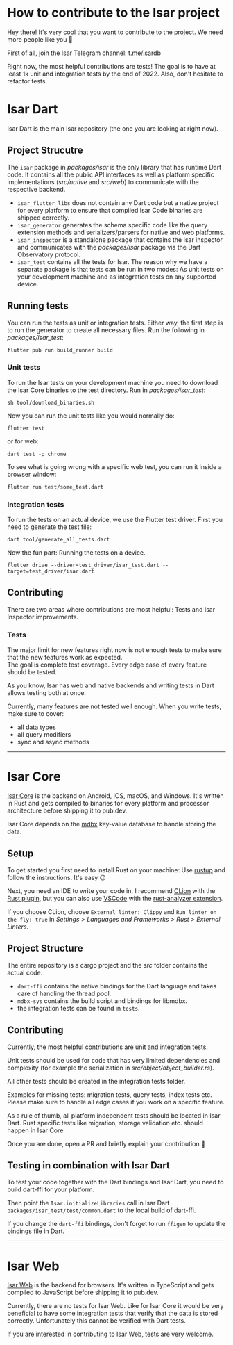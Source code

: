 # How to contribute to the Isar project

Hey there! It's very cool that you want to contribute to the project. We need more people like you 🥰

First of all, join the Isar Telegram channel: [t.me/isardb](https://t.me/isardb)

Right now, the most helpful contributions are tests! The goal is to have at least 1k unit and integration tests by the end of 2022. Also, don't hesitate to refactor tests.

# Isar Dart

Isar Dart is the main Isar repository (the one you are looking at right now).

## Project Strucutre

The `isar` package in *packages/isar* is the only library that has runtime Dart code. It contains all the public API interfaces as well as platform specific implementations (*src/native* and *src/web*) to communicate with the respective backend.

- `isar_flutter_libs` does not contain any Dart code but a native project for every platform to ensure that compiled Isar Code binaries are shipped correctly.
- `isar_generator` generates the schema specific code like the query extension methods and serializers/parsers for native and web platforms.
- `isar_inspector` is a standalone package that contains the Isar inspector and communicates with the *packages/isar* package via the Dart Observatory protocol.
- `isar_test` contains all the tests for Isar. The reason why we have a separate package is that tests can be run in two modes: As unit tests on your development machine and as integration tests on any supported device.  

## Running tests

You can run the tests as unit or integration tests. Either way, the first step is to run the generator to create all necessary files. Run the following in *packages/isar_test*:

```shell
flutter pub run build_runner build
```

### Unit tests

To run the Isar tests on your development machine you need to download the Isar Core binaries to the test directory. Run in *packages/isar_test*:

```shell
sh tool/download_binaries.sh
```

Now you can run the unit tests like you would normally do:

```shell
flutter test
```

or for web:

```shell
dart test -p chrome
```

To see what is going wrong with a specific web test, you can run it inside a browser window:

```shell
flutter run test/some_test.dart
```

### Integration tests

To run the tests on an actual device, we use the Flutter test driver. First you need to generate the test file:

```shell
dart tool/generate_all_tests.dart
```

Now the fun part: Running the tests on a device.

```shell
flutter drive --driver=test_driver/isar_test.dart --target=test_driver/isar.dart
```

## Contributing

There are two areas where contributions are most helpful: Tests and Isar Inspector improvements.

### Tests

The major limit for new features right now is not enough tests to make sure that the new features work as expected.  
The goal is complete test coverage. Every edge case of every feature should be tested.

As you know, Isar has web and native backends and writing tests in Dart allows testing both at once.

Currently, many features are not tested well enough. When you write tests, make sure to cover:

- all data types
- all query modifiers
- sync and async methods

---

# Isar Core

[Isar Core](https://github.com/isar/isar-core) is the backend on Android, iOS, macOS, and Windows. It's written in Rust and gets compiled to binaries for every platform and processor architecture before shipping it to pub.dev.

Isar Core depends on the [mdbx](https://github.com/isar/libmdbx) key-value database to handle storing the data.

## Setup

To get started you first need to install Rust on your machine: Use [rustup](https://rustup.rs) and follow the instructions. It's easy 😉

Next, you need an IDE to write your code in. I recommend [CLion](https://www.jetbrains.com/clion/) with the [Rust plugin](https://www.jetbrains.com/rust/), but you can also use [VSCode](https://code.visualstudio.com/) with the [rust-analyzer extension](https://rust-analyzer.github.io).

If you choose CLion, choose `External linter: Clippy` and `Run linter on the fly: true` in *Settings > Languages and Frameworks > Rust > External Linters*.

## Project Structure

The entire repository is a cargo project and the *src* folder contains the actual code.

- `dart-ffi` contains the native bindings for the Dart language and takes care of handling the thread pool.
- `mdbx-sys` contains the build script and bindings for libmdbx.
- the integration tests can be found in `tests`.

## Contributing

Currently, the most helpful contributions are unit and integration tests.

Unit tests should be used for code that has very limited dependencies and complexity (for example the serialization in *src/object/object_builder.rs*).

All other tests should be created in the integration tests folder.

Examples for missing tests: migration tests, query tests, index tests etc. Please make sure to handle all edge cases if you work on a specific feature.

As a rule of thumb, all platform independent tests should be located in Isar Dart. Rust specific tests like migration, storage validation etc. should happen in Isar Core.

Once you are done, open a PR and briefly explain your contribution 🙌

## Testing in combination with Isar Dart

To test your code together with the Dart bindings and Isar Dart, you need to build dart-ffi for your platform.

Then point the `Isar.initializeLibraries` call in Isar Dart `packages/isar_test/test/common.dart` to the local build of dart-ffi.

If you change the `dart-ffi` bindings, don't forget to run `ffigen` to update the bindings file in Dart.

---

# Isar Web

[Isar Web](https://github.com/isar/isar-web) is the backend for browsers. It's written in TypeScript and gets compiled to JavaScript before shipping it to pub.dev.

Currently, there are no tests for Isar Web. Like for Isar Core it would be very beneficial to have some integration tests that verify that the data is stored correctly. Unfortunately this cannot be verified with Dart tests.

If you are interested in contributing to Isar Web, tests are very welcome.
